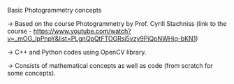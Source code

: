 Basic Photogrammetry concepts

-> Based on the course Photogrammetry by Prof. Cyrill Stachniss (link to the course - https://www.youtube.com/watch?v=_mOG_lpPnpY&list=PLgnQpQtFTOGRsi5vzy9PiQpNWHjq-bKN1)

-> C++ and Python codes using OpenCV library.

-> Consists of mathematical concepts as well as code (from scratch for some concepts).
